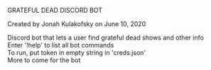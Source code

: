 GRATEFUL DEAD DISCORD BOT

Created by Jonah Kulakofsky on June 10, 2020

Discord bot that lets a user find grateful dead shows and other info\
Enter '!help' to list all bot commands\
To run, put token in empty string in 'creds.json'\
More to come for the bot
